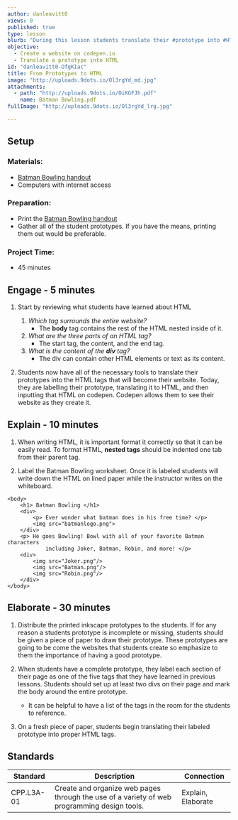 ```yaml
---
author: danleavitt0
views: 0
published: true
type: lesson
blurb: "During this lesson students translate their #prototype into #HTML and learn how to use #codepen to create their #websites. Start by explaining how to properly format HTML. Students practice on paper by hand writing the batman bowling handout as HTML. Students demonstrate learning by translating their prototypes into HTML."
objective: 
  - Create a website on codepen.io
  - Translate a prototype into HTML
id: "danleavitt0-OfgKIac"
title: From Prototypes to HTML
image: "http://uploads.9dots.io/Ol3rgYd_md.jpg"
attachments: 
  - path: "http://uploads.9dots.io/OiKGFJh.pdf"
    name: Batman Bowling.pdf
fullImage: "http://uploads.9dots.io/Ol3rgYd_lrg.jpg"

---
```


## Setup

### Materials:

- [Batman Bowling handout](http://uploads.9dots.io/OiKGFJh.pdf)
- Computers with internet access

### Preparation:

- Print the [Batman Bowling handout](http://uploads.9dots.io/OiKGFJh.pdf)
- Gather all of the student prototypes. If you have the means, printing them out would be preferable.

### Project Time:

- 45 minutes

## Engage - 5 minutes

1. Start by reviewing what students have learned about HTML
	1. _Which tag surrounds the entire website?_
		- The **body** tag contains the rest of the HTML nested inside of it.
    2. _What are the three parts of an HTML tag?_
		- The start tag, the content, and the end tag.
    3. _What is the content of the **div** tag?_
		- The div can contain other HTML elements or text as its content.

2. Students now have all of the necessary tools to translate their prototypes into the HTML tags that will become their website. Today, they are labelling their prototype, translating it to HTML, and then inputting that HTML on codepen. Codepen allows them to see their website as they create it.

## Explain - 10 minutes

1. When writing HTML, it is important format it correctly so that it can be easily read. To format HTML, **nested tags** should be indented one tab from their parent tag.

2. Label the Batman Bowling worksheet. Once it is labeled students will write down the HTML on lined paper while the instructor writes on the whiteboard. 
```
<body>
	<h1> Batman Bowling </h1>
    <div>
    	<p> Ever wonder what batman does in his free time? </p>
    	<img src="batmanlogo.png">
    </div>
    <p> He goes Bowling! Bowl with all of your favorite Batman characters
    		including Joker, Batman, Robin, and more! </p>
    <div>
    	<img src="Joker.png"/>
        <img src="Batman.png"/>
        <img src="Robin.png"/>
	</div>
</body>
```

## Elaborate - 30 minutes

1. Distribute the printed inkscape prototypes to the students.  If for any reason a students prototype is incomplete or missing, students should be given a piece of paper to draw their prototype. These prototypes are going to be come the websites that students create so emphasize to them the importance of having a good prototype.

2. When students have a complete prototype, they label each section of their page as one of the five tags that they have learned in previous lessons. Students should set up at least two divs on their page and mark the body around the entire prototype.
	- It can be helpful to have a list of the tags in the room for the students to reference.

3. On a fresh piece of paper, students begin translating their labeled prototype into proper HTML tags.

## Standards

Standard | Description | Connection
-------- | ----------- | ----------
CPP.L3A-01 | Create and organize web pages through the use of a variety of web programming design tools. | Explain, Elaborate
